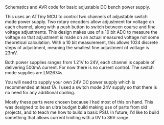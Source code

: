 Schematics and AVR code for basic adjustable DC bench power supply.

This uses an ATTiny MCU to control two channels of adjustable switch mode power supply. Two rotary encoders allow adjustment for voltage on each channel, along with a push button to switch between coarse and fine voltage adjustments. This design makes use of a 10 bit ADC to measure the voltage so that adjustment is made on an actual measured voltage not some theoretical calculation. With a 10 bit measurement, this allows 1024 discrete steps of adjustment, meaning the smallest fine adjustment of voltage is 23mV.

Both power supplies ranges from 1.21V to 24V, each channel is capable of delivering 500mA current. For now there is no current control. The switch mode supplies are LM2674s

You will need to supply your own 24V DC power supply which is recommended at least 1A. I used a switch mode 24V supply so that there is no need for any additional cooling. 

Mostly these parts were chosen because I had most of this on hand. This was designed to be an ultra budget build making use of parts from old projects, and to teach me how to build a basic PSU. In future, I'd like to build something that allows current limiting with a 0V to 36V range.